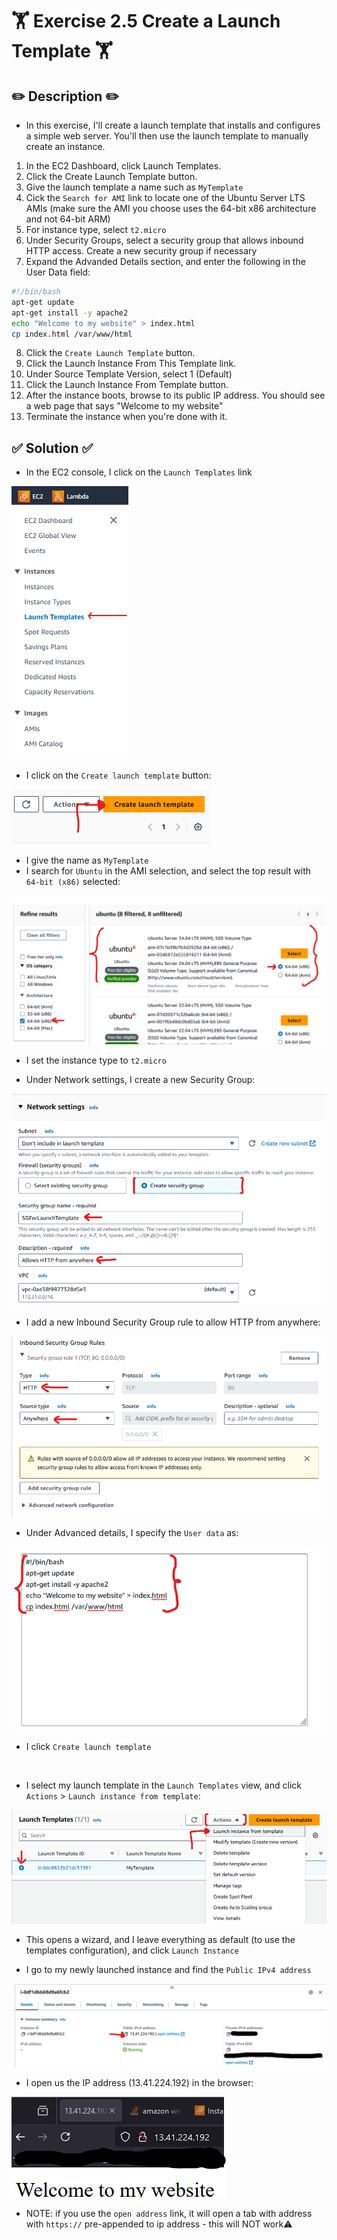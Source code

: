 # 🏋️ Exercise 2.5 Create a Launch Template 🏋️

## ✏️ Description ✏️
* In this exercise, I'll create a launch template that installs and configures a simple web server. You'll then use the launch template to manually create an instance.
1. In the EC2 Dashboard, click Launch Templates.
2. Click the Create Launch Template button.
3. Give the launch template a name such as `MyTemplate`
4. Cick the `Search for AMI` link to locate one of the Ubuntu Server LTS AMIs (make sure the AMI you choose uses the 64-bit x86 architecture and not 64-bit ARM)
5. For instance type, select `t2.micro`
6. Under Security Groups, select a security group that allows inbound HTTP access. Create a new security group if necessary
7. Expand the Advanded Details section, and enter the following in the User Data field:
```sh
#!/bin/bash
apt-get update 
apt-get install -y apache2
echo "Welcome to my website" > index.html
cp index.html /var/www/html
```
8. Click the `Create Launch Template` button.
9. Click the Launch Instance From This Template link.
10. Under Source Template Version, select 1 (Default)
11. Click the Launch Instance From Template button.
12. After the instance boots, browse to its public IP address. You should see a web page that says "Welcome to my website"
13. Terminate the instance when you're done with it.

## ✅ Solution ✅
* In the EC2 console, I click on the `Launch Templates` link

![](../screenshots/2024-07-14-16-49-41.png)
* I click on the `Create launch template` button:

![](../screenshots/2024-07-14-16-51-20.png)
* I give the name as `MyTemplate`
* I search for `Ubuntu` in the AMI selection, and select the top result with `64-bit (x86)` selected:

![](../screenshots/2024-07-21-08-08-29.png)

* I set the instance type to `t2.micro`

* Under Network settings, I create a new Security Group:

![](../screenshots/2024-07-21-08-11-12.png)

* I add a new Inbound Security Group rule to allow HTTP from anywhere:

![](../screenshots/2024-07-21-08-12-09.png)

* Under Advanced details, I specify the `User data` as:

![](../screenshots/2024-07-21-08-23-12.png)

* I click `Create launch template`

<br>

* I select my launch template in the `Launch Templates` view, and click `Actions` > `Launch instance from template`:

![](../screenshots/2024-07-21-08-26-04.png)

* This opens a wizard, and I leave everything as default (to use the templates configuration), and click `Launch Instance`

* I go to my newly launched instance and find the `Public IPv4 address`

![](../screenshots/2024-07-21-08-31-50.png)

* I open us the IP address (13.41.224.192) in the browser:

![](2024-07-21-08-33-31.png)

* NOTE: if you use the `open address` link, it will open a tab with address with `https://` pre-appended to ip address - this will NOT work⚠️